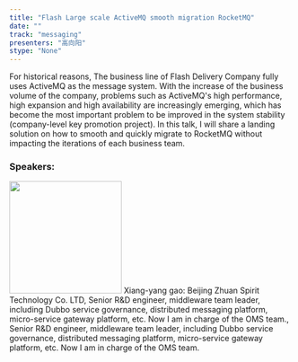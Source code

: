 ```yaml
---
title: "Flash Large scale ActiveMQ smooth migration RocketMQ"
date: "" 
track: "messaging"
presenters: "高向阳"
stype: "None"
---
```

For historical reasons, The business line of Flash Delivery Company fully uses ActiveMQ as the message system. With the increase of the business volume of the company, problems such as ActiveMQ's high performance, high expansion and high availability are increasingly emerging, which has become the most important problem to be improved in the system stability (company-level key promotion project).
In this talk, I will share a landing solution on how to smooth and quickly migrate to RocketMQ without impacting the iterations of each business team.
 ### Speakers: 
 <img src="images/speaker/1070.png" width="200" />
 Xiang-yang gao: Beijing Zhuan Spirit Technology Co. LTD, Senior R&D engineer, middleware team leader, including Dubbo service governance, distributed messaging platform, micro-service gateway platform, etc.
Now I am in charge of the OMS team., Senior R&D engineer, middleware team leader, including Dubbo service governance, distributed messaging platform, micro-service gateway platform, etc.
Now I am in charge of the OMS team.
 